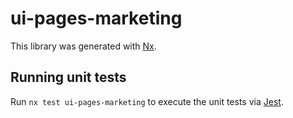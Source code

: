 # ui-pages-marketing

This library was generated with [Nx](https://nx.dev).

## Running unit tests

Run `nx test ui-pages-marketing` to execute the unit tests via [Jest](https://jestjs.io).
